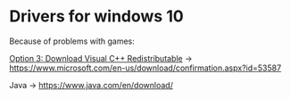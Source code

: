 # Drivers for windows 10

Because of problems with games:

[Option 3: Download Visual C++ Redistributable](https://www.winhelponline.com/blog/fix-vcruntime140-dll-missing-error-windows/) -> https://www.microsoft.com/en-us/download/confirmation.aspx?id=53587

Java -> https://www.java.com/en/download/
